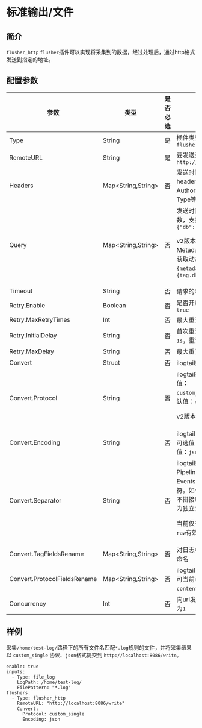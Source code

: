 # 标准输出/文件

## 简介

`flusher_http` `flusher`插件可以实现将采集到的数据，经过处理后，通过http格式发送到指定的地址。

## 配置参数

| 参数                           | 类型                 | 是否必选 | 说明                                                                                                                                                |
|------------------------------|--------------------| -------- |---------------------------------------------------------------------------------------------------------------------------------------------------|
| Type                         | String             | 是       | 插件类型，固定为`flusher_http`                                                                                                                            |
| RemoteURL                    | String             | 是       | 要发送到的URL地址，示例：`http://localhost:8086/write`                                                                                                       |
| Headers                      | Map<String,String> | 否       | 发送时附加的http请求header，如可添加 Authorization、Content-Type等信息                                                                                             |
| Query                        | Map<String,String> | 否       | 发送时附加到url上的query参数，支持动态变量写法，如`{"db":"%{tag.db}"}`<p>v2版本支持从Group的Metadata或者Group.Tags中获取动态变量，如`{"db":"%{metadata.db}"}`或者`{"db":"%{tag.db}"}`</p> |
| Timeout                      | String             | 否       | 请求的超时时间，默认 `60s`                                                                                                                                  |
| Retry.Enable                 | Boolean            | 否       | 是否开启失败重试，默认为 `true`                                                                                                                               |
| Retry.MaxRetryTimes          | Int                | 否       | 最大重试次数，默认为 `3`                                                                                                                                    |
| Retry.InitialDelay           | String             | 否       | 首次重试时间间隔，默认为 `1s`，重试间隔以会2的倍数递增                                                                                                                    |
| Retry.MaxDelay               | String             | 否       | 最大重试时间间隔，默认为 `30s`                                                                                                                                |
| Convert                      | Struct             | 否       | ilogtail数据转换协议配置                                                                                                                                  |
| Convert.Protocol             | String             | 否       | ilogtail数据转换协议，可选值：`custom_single`,`influxdb`。默认值：`custom_single`<p>v2版本可选值：`raw`</p>                                                             |
| Convert.Encoding             | String             | 否       | ilogtail flusher数据转换编码，可选值：`json`, `custom`，默认值：`json`                                                                                            |
| Convert.Separator            | String             | 否       | ilogtail数据转换时，PipelineGroupEvents中多个Events之间拼接使用的分隔符。如`\n`。若不设置，则默认不拼接Events，即每个Event作为独立请求向后发送。<p>当前仅在`Convert.Protocol: raw`有效。</p>             |
| Convert.TagFieldsRename      | Map<String,String> | 否       | 对日志中tags中的json字段重命名                                                                                                                               |
| Convert.ProtocolFieldsRename | Map<String,String> | 否       | ilogtail日志协议字段重命名，可当前可重命名的字段：`contents`,`tags`和`time`                                                                                             |
| Concurrency                  | Int                | 否       | 向url发起请求的并发数，默认为`1`                                                                                                                               |



## 样例

采集`/home/test-log/`路径下的所有文件名匹配`*.log`规则的文件，并将采集结果以 `custom_single` 协议、`json`格式提交到 `http://localhost:8086/write`。

```
enable: true
inputs:
  - Type: file_log
    LogPath: /home/test-log/
    FilePattern: "*.log"
flushers:
  - Type: flusher_http
    RemoteURL: "http://localhost:8086/write"
    Convert:
      Protocol: custom_single
      Encoding: json
```



